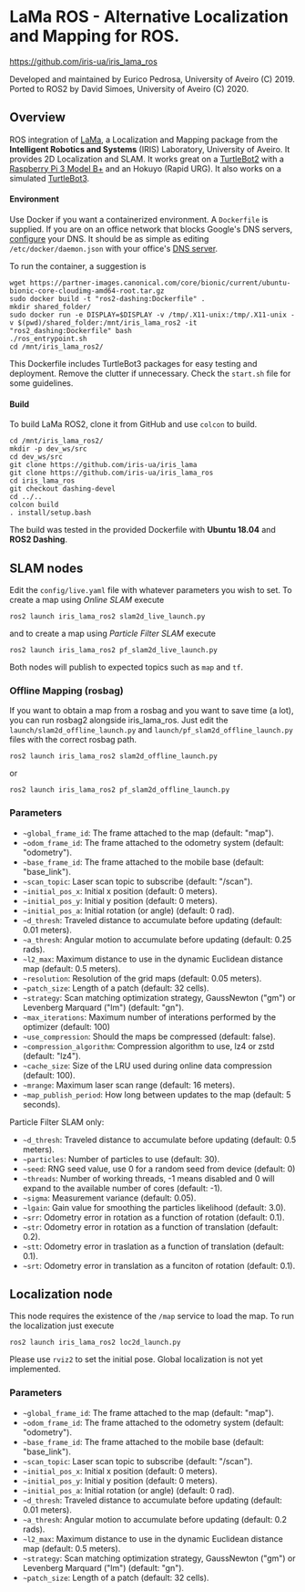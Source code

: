 LaMa ROS - Alternative Localization and Mapping for ROS.
========================================================
https://github.com/iris-ua/iris_lama_ros

Developed and maintained by Eurico Pedrosa, University of Aveiro (C) 2019. Ported to ROS2 by David Simoes, University of Aveiro (C) 2020.

Overview
--------

ROS integration of [LaMa]( https://github.com/iris-ua/iris_lama), a Localization and Mapping package from the **Intelligent Robotics and Systems** (IRIS) Laboratory, University of Aveiro. It provides 2D Localization and SLAM. It works great on a [TurtleBot2](https://www.turtlebot.com/turtlebot2/) with a [Raspberry Pi 3 Model B+](https://www.raspberrypi.org/products/raspberry-pi-3-model-b-plus/) and an Hokuyo (Rapid URG). It also works on a simulated [TurtleBot3](http://emanual.robotis.com/docs/en/platform/turtlebot3/ros2_setup/).

#### Environment

Use Docker if you want a containerized environment. A `Dockerfile` is supplied. If you are on an office network that blocks Google's DNS servers, [configure](https://stackoverflow.com/questions/44184496/configuring-options-for-docker-run/44184773#44184773) your DNS. It should be as simple as editing `/etc/docker/daemon.json` with your office's [DNS server](https://www.tecmint.com/find-my-dns-server-ip-address-in-linux/). 

To run the container, a suggestion is

    wget https://partner-images.canonical.com/core/bionic/current/ubuntu-bionic-core-cloudimg-amd64-root.tar.gz
    sudo docker build -t "ros2-dashing:Dockerfile" .
    mkdir shared_folder/
    sudo docker run -e DISPLAY=$DISPLAY -v /tmp/.X11-unix:/tmp/.X11-unix -v $(pwd)/shared_folder:/mnt/iris_lama_ros2 -it "ros2_dashing:Dockerfile" bash
    ./ros_entrypoint.sh
    cd /mnt/iris_lama_ros2/

This Dockerfile includes TurtleBot3 packages for easy testing and deployment. Remove the clutter if unnecessary. Check the `start.sh` file for some guidelines. 

#### Build

To build LaMa ROS2, clone it from GitHub and use `colcon` to build.
```
cd /mnt/iris_lama_ros2/
mkdir -p dev_ws/src
cd dev_ws/src
git clone https://github.com/iris-ua/iris_lama
git clone https://github.com/iris-ua/iris_lama_ros
cd iris_lama_ros
git checkout dashing-devel
cd ../..
colcon build
. install/setup.bash
```

The build was tested in the provided Dockerfile with **Ubuntu 18.04** and **ROS2 Dashing**.

## SLAM nodes

Edit the `config/live.yaml` file with whatever parameters you wish to set. To create a map using *Online SLAM* execute
```
ros2 launch iris_lama_ros2 slam2d_live_launch.py
```
and to create a map using *Particle Filter SLAM* execute
```
ros2 launch iris_lama_ros2 pf_slam2d_live_launch.py
```

Both nodes will publish to expected topics such as `map` and `tf`.

### Offline Mapping (rosbag)

If you want to obtain a map from a rosbag and you want to save time (a lot),
you can run rosbag2 alongside iris_lama_ros. Just edit the `launch/slam2d_offline_launch.py` and `launch/pf_slam2d_offline_launch.py` 
files with the correct rosbag path.

```
ros2 launch iris_lama_ros2 slam2d_offline_launch.py
```
or
```
ros2 launch iris_lama_ros2 pf_slam2d_offline_launch.py
```

### Parameters

* `~global_frame_id`: The frame attached to the map (default: "map").
* `~odom_frame_id`: The frame attached to the odometry system (default: "odometry").
* `~base_frame_id`: The frame attached to the mobile base (default: "base_link").
* `~scan_topic`: Laser scan topic to subscribe (default: "/scan").
* `~initial_pos_x`: Initial x position (default: 0 meters).
* `~initial_pos_y`: Initial y position (default: 0 meters).
* `~initial_pos_a`: Initial rotation (or angle) (default: 0 rad).
* `~d_thresh`: Traveled distance to accumulate before updating (default: 0.01 meters).
* `~a_thresh`: Angular motion to accumulate before updating (default: 0.25 rads).
* `~l2_max`: Maximum distance to use in the dynamic Euclidean distance map (default: 0.5 meters).
* `~resolution`: Resolution of the grid maps (default: 0.05 meters).
* `~patch_size`: Length of a patch (default: 32 cells).
* `~strategy`: Scan matching optimization strategy, GaussNewton ("gm") or Levenberg Marquard ("lm") (default: "gn").
* `~max_iterations`: Maximum number of interations performed by the optimizer (default: 100)
* `~use_compression`: Should the maps be compressed (default: false).
* `~compression_algorithm`: Compression algorithm to use, lz4 or zstd (default: "lz4").
* `~cache_size`: Size of the LRU used during online data compression (default: 100).
* `~mrange`: Maximum laser scan range (default: 16 meters).
* `~map_publish_period`: How long between updates to the map (default: 5 seconds).

Particle Filter SLAM only:
* `~d_thresh`: Traveled distance to accumulate before updating (default: 0.5 meters).
* `~particles`: Number of particles to use (default: 30).
* `~seed`: RNG seed value, use 0 for a random seed from device (default: 0)
* `~threads`: Number of working threads, -1 means disabled and 0 will expand to the available number of cores (default: -1).
* `~sigma`: Measurement variance (default: 0.05).
* `~lgain`: Gain value for smoothing the particles likelihood (default: 3.0).
* `~srr`: Odometry error in rotation as a function of rotation (default: 0.1).
* `~str`: Odometry error in rotation as a function of translation (default: 0.2).
* `~stt`: Odometry error in traslation as a function of translation (default: 0.1).
* `~srt`: Odometry error in translation as a funciton of rotation (default: 0.1).

## Localization node

This node requires the existence of the `/map` service to load the map.
To run the localization just execute
```
ros2 launch iris_lama_ros2 loc2d_launch.py
```
Please use `rviz2` to set the initial pose. Global localization is not yet implemented.

### Parameters

* `~global_frame_id`: The frame attached to the map (default: "map").
* `~odom_frame_id`: The frame attached to the odometry system (default: "odometry").
* `~base_frame_id`: The frame attached to the mobile base (default: "base_link").
* `~scan_topic`: Laser scan topic to subscribe (default: "/scan").
* `~initial_pos_x`: Initial x position (default: 0 meters).
* `~initial_pos_y`: Initial y position (default: 0 meters).
* `~initial_pos_a`: Initial rotation (or angle) (default: 0 rad).
* `~d_thresh`: Traveled distance to accumulate before updating (default: 0.01 meters).
* `~a_thresh`: Angular motion to accumulate before updating (default: 0.2 rads).
* `~l2_max`: Maximum distance to use in the dynamic Euclidean distance map (default: 0.5 meters).
* `~strategy`: Scan matching optimization strategy, GaussNewton ("gm") or Levenberg Marquard ("lm") (default: "gn").
* `~patch_size`: Length of a patch (default: 32 cells).


